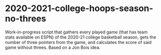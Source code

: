 # 2020-2021-college-hoops-season-no-threes
Work-in-progress script that gathers every played game (that has team stats available on ESPN) of the 2020-21 college basketball season, gets the number of three pointers from the game, and calculates the score of said game without threes. Based on a Jon Bois idea.
